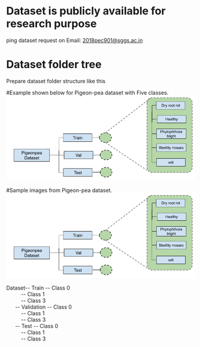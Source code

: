 # Dataset is publicly available for research purpose
ping dataset request on Email: 2018pec901@sggs.ac.in



# Dataset folder tree
Prepare dataset folder structure like this 

#Example shown below for Pigeon-pea dataset with Five classes.
![Dataset figure](dataset_structure.png)

#Sample images from Pigeon-pea dataset.
![Dataset figure](dataset.png)


Dataset-- Train      -- Class 0 <br />
&nbsp;&nbsp;&nbsp;&nbsp;&nbsp;&nbsp;&nbsp;&nbsp;&nbsp;                  -- Class 1 <br />
&nbsp;&nbsp;&nbsp;&nbsp;&nbsp;&nbsp;&nbsp;&nbsp;&nbsp;                     -- Class 3 <br />
&nbsp;&nbsp;&nbsp;&nbsp;&nbsp;       -- Validation -- Class 0 <br />
&nbsp;&nbsp;&nbsp;&nbsp;&nbsp;&nbsp;&nbsp;&nbsp;&nbsp;                     -- Class 1 <br />
&nbsp;&nbsp;&nbsp;&nbsp;&nbsp;&nbsp;&nbsp;&nbsp;&nbsp;                     -- Class 3 <br />
&nbsp;&nbsp;&nbsp;&nbsp;&nbsp;       -- Test       -- Class 0 <br />
&nbsp;&nbsp;&nbsp;&nbsp;&nbsp;&nbsp;&nbsp;&nbsp;&nbsp;                     -- Class 1 <br />
&nbsp;&nbsp;&nbsp;&nbsp;&nbsp;&nbsp;&nbsp;&nbsp;&nbsp;                     -- Class 3 <br />


